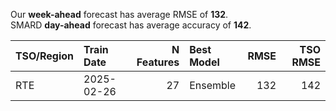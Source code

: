
Our __week-ahead__ forecast has average RMSE of __132__.  
SMARD __day-ahead__ forecast has average accuracy of __142__. 
    
| TSO/Region   | Train Date   |   N Features | Best Model   |   RMSE |   TSO RMSE |
|:-------------|:-------------|-------------:|:-------------|-------:|-----------:|
| RTE          | 2025-02-26   |           27 | Ensemble     |    132 |        142 |